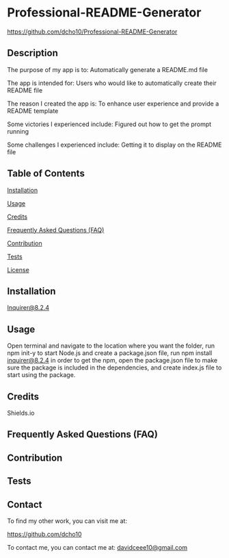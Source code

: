 # Professional-README-Generator

https://github.com/dcho10/Professional-README-Generator

## Description

  
The purpose of my app is to: Automatically generate a README.md file
  
The app is intended for: Users who would like to automatically create their README file
  
The reason I created the app is: To enhance user experience and provide a README template
  
Some victories I experienced include: Figured out how to get the prompt running
  
Some challenges I experienced include: Getting it to display on the README file
  
## Table of Contents

  [Installation](#installation)
  
  [Usage](#usage)

  [Credits](#credits)
  
  [Frequently Asked Questions (FAQ)](#FAQ)
  
  [Contribution](#contribution)
  
  [Tests](#tests)

  [License](#license)
    
## Installation

  Inquirer@8.2.4

## Usage

  Open terminal and navigate to the location where you want the folder, run npm init-y to start Node.js and create a package.json file, run npm install inquirer@8.2.4 in order to get the npm, open the package.json file to make sure the package is included in the dependencies, and create index.js file to start using the package.

## Credits

  Shields.io

## Frequently Asked Questions (FAQ)

  

## Contribution

  

## Tests




## Contact

To find my other work, you can visit me at:

https://github.com/dcho10

To contact me, you can contact me at: davidceee10@gmail.com
